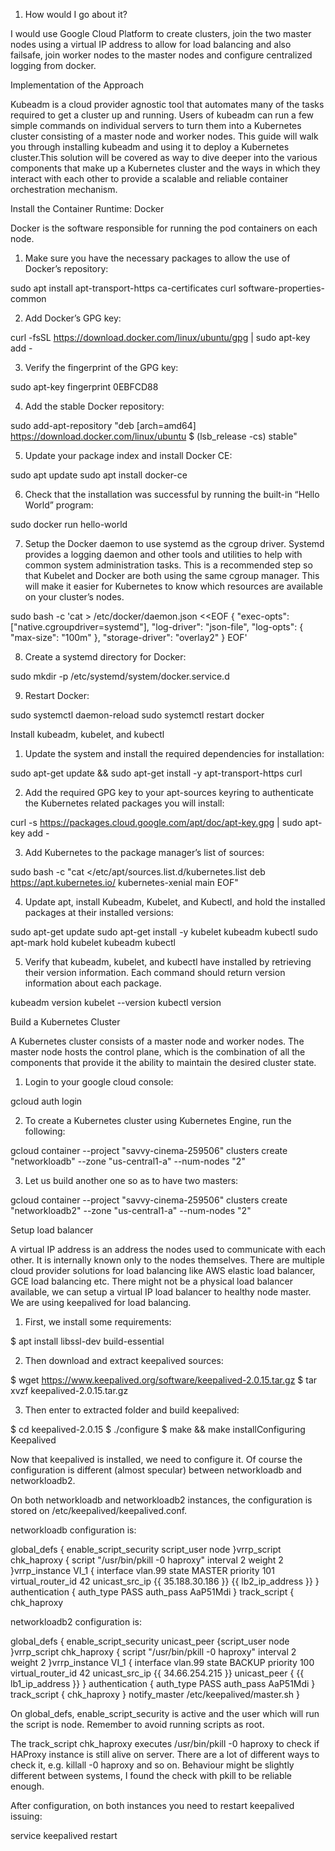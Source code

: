 1. How would I go about it?

I would use Google Cloud Platform to create clusters, join the two master nodes
using a virtual IP address to allow for load balancing and also failsafe, join
worker nodes to the master nodes and configure centralized logging from
docker.



Implementation of the Approach

Kubeadm is a cloud provider agnostic tool that automates many of the tasks
required to get a cluster up and running. Users of kubeadm can run a few
simple commands on individual servers to turn them into a Kubernetes cluster
consisting of a master node and worker nodes.
This guide will walk you through installing kubeadm and using it to deploy a Kubernetes cluster.This solution will
be covered as way to dive deeper into the various components that make up a
Kubernetes cluster and the ways in which they interact with each other to
provide a scalable and reliable container orchestration mechanism.


Install the Container Runtime: Docker

Docker is the software responsible for running the pod containers on each
node.

1. Make sure you have the necessary packages to allow the use of Docker’s
repository:

sudo apt install apt-transport-https ca-certificates curl software-properties-common

2. Add Docker’s GPG key:

curl -fsSL https://download.docker.com/linux/ubuntu/gpg | sudo apt-key add -

3. Verify the fingerprint of the GPG key:

sudo apt-key fingerprint 0EBFCD88


4. Add the stable Docker repository:

sudo add-apt-repository "deb [arch=amd64] https://download.docker.com/linux/ubuntu $
(lsb_release -cs) stable"

5. Update your package index and install Docker CE:

sudo apt update
sudo apt install docker-ce

6. Check that the installation was successful by running the built-in “Hello
World” program:

sudo docker run hello-world


7. Setup the Docker daemon to use systemd as the cgroup driver. Systemd
provides a logging daemon and other tools and utilities to help with common
system administration tasks. This is a recommended step so that Kubelet and
Docker are both using the same cgroup manager. This will make it easier for
Kubernetes to know which resources are available on your cluster’s nodes.

sudo bash -c 'cat > /etc/docker/daemon.json <<EOF
{
"exec-opts": ["native.cgroupdriver=systemd"],
"log-driver": "json-file",
"log-opts": {
"max-size": "100m"
},
"storage-driver": "overlay2"
}
EOF'

8. Create a systemd directory for Docker:

sudo mkdir -p /etc/systemd/system/docker.service.d

9. Restart Docker:

sudo systemctl daemon-reload
sudo systemctl restart docker

Install kubeadm, kubelet, and kubectl

1. Update the system and install the required dependencies for installation:

sudo apt-get update && sudo apt-get install -y apt-transport-https curl

2. Add the required GPG key to your apt-sources keyring to authenticate the
Kubernetes related packages you will install:

curl -s https://packages.cloud.google.com/apt/doc/apt-key.gpg | sudo apt-key add -

3. Add Kubernetes to the package manager’s list of sources:

sudo bash -c "cat <<EOF >/etc/apt/sources.list.d/kubernetes.list
deb https://apt.kubernetes.io/ kubernetes-xenial main
EOF"

4. Update apt, install Kubeadm, Kubelet, and Kubectl, and hold the installed
packages at their installed versions:

sudo apt-get update
sudo apt-get install -y kubelet kubeadm kubectl
sudo apt-mark hold kubelet kubeadm kubectl

5. Verify that kubeadm, kubelet, and kubectl have installed by retrieving their
version information. Each command should return version information about
each package.

kubeadm version
kubelet --version
kubectl version


Build a Kubernetes Cluster

A Kubernetes cluster consists of a master node and worker nodes. The master
node hosts the control plane, which is the combination of all the components
that provide it the ability to maintain the desired cluster state.

1. Login to your google cloud console:

gcloud auth login

2. To create a Kubernetes cluster using Kubernetes Engine, run the following:

gcloud container --project "savvy-cinema-259506" clusters create
"networkloadb" --zone "us-central1-a" --num-nodes "2"

3. Let us build another one so as to have two masters:

gcloud container --project "savvy-cinema-259506" clusters create
"networkloadb2" --zone "us-central1-a" --num-nodes "2"


Setup load balancer

A virtual IP address is an address the nodes used to communicate with each
other. It is internally known only to the nodes themselves.
There are multiple cloud provider solutions for load balancing like AWS elastic
load balancer, GCE load balancing etc. There might not be a physical load
balancer available, we can setup a virtual IP load balancer to healthy node
master. We are using keepalived for load balancing.

1. First, we install some requirements:

$ apt install libssl-dev build-essential

2. Then download and extract keepalived sources:

$ wget https://www.keepalived.org/software/keepalived-2.0.15.tar.gz
$ tar xvzf keepalived-2.0.15.tar.gz

3. Then enter to extracted folder and build keepalived:

$ cd keepalived-2.0.15
$ ./configure
$ make && make installConfiguring Keepalived

Now that keepalived is installed, we need to configure it. Of course the
configuration is different (almost specular) between networkloadb and networkloadb2.

On both networkloadb and networkloadb2 instances, the configuration is stored
on /etc/keepalived/keepalived.conf.

networkloadb configuration is:

global_defs {
enable_script_security
script_user node
}vrrp_script chk_haproxy {
script "/usr/bin/pkill -0 haproxy"
interval 2
weight 2
}vrrp_instance VI_1 {
interface vlan.99
state MASTER
priority 101
virtual_router_id 42
unicast_src_ip {{ 35.188.30.186 }}
{{ lb2_ip_address }}
}
authentication {
auth_type PASS
auth_pass AaP51Mdi
}
track_script {
chk_haproxy

networkloadb2 configuration is:

global_defs {
enable_script_security
unicast_peer {script_user node
}vrrp_script chk_haproxy {
script "/usr/bin/pkill -0 haproxy"
interval 2
weight 2
}vrrp_instance VI_1 {
interface vlan.99
state BACKUP
priority 100
virtual_router_id 42
unicast_src_ip {{ 34.66.254.215 }}
unicast_peer {
{{ lb1_ip_address }}
}
authentication {
auth_type PASS
auth_pass AaP51Mdi
}
track_script {
chk_haproxy
}
notify_master /etc/keepalived/master.sh
}

On global_defs, enable_script_security is active and the user which will run the
script is node. Remember to avoid running scripts as root.

The track_script chk_haproxy executes /usr/bin/pkill -0 haproxy to check if
HAProxy instance is still alive on server. There are a lot of different ways to
check it, e.g. killall -0 haproxy and so on. Behaviour might be slightly different
between systems, I found the check with pkill to be reliable enough.

After configuration, on both instances you need to restart keepalived issuing:

service keepalived restart
